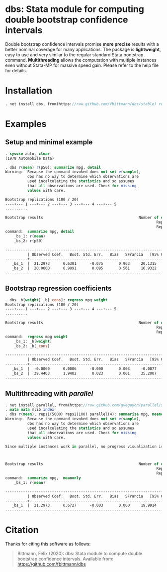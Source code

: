 dbs: Stata module for computing double bootstrap confidence intervals
=====================================================================
Double bootstrap confidence intervals promise **more precise** results with a better nominal coverage for many applications. The package is **lightweight**, easy to use
and very similar to the regular standard Stata bootstrap command. **Multithreading** allows the computation with multiple instances even without Stata-MP for massive
speed gain. Please refer to the help file for details.

Installation
============

``` stata
. net install dbs, from(https://raw.github.com/fbittmann/dbs/stable) replace
```

Examples
========

Setup and minimal example
-------------------------
``` stata
. sysuse auto, clear
(1978 Automobile Data)

. dbs r(mean) r(p50): summarize mpg, detail
Warning:  Because the command invoked does not set e(sample),
          dbs has no way to determine which observations are
          used incalculating the statistics and so assumes
          that all observations are used. Check for missing
          values with care.

Bootstrap replications (100 / 20)
----+--- 1 ---+--- 2 ---+--- 3 ---+--- 4 ---+--- 5
..........

Bootstrap results                                           Number of obs = 74
                                                                    Reps1 = 100
                                                                    Reps2 = 20
command:  summarize mpg, detail
    _bs_1: r(mean)
    _bs_2: r(p50)

---------------------------------------------------------------------------------
          | Observed Coef.   Boot. Std. Err.   Bias   SFrancia   [95% Conf. Interval]
----------+----------------------------------------------------------------------
   _bs_1  |  21.2973      0.6301      -0.075       0.963     20.1315     22.8198
   _bs_2  |  20.0000      0.9891       0.095       0.561     16.9322     22.4864
---------------------------------------------------------------------------------
```

Bootstrap regression coefficients
---------------------------------

``` stata
. dbs _b[weight] _b[_cons]: regress mpg weight
Bootstrap replications (100 / 20)
----+--- 1 ---+--- 2 ---+--- 3 ---+--- 4 ---+--- 5
..........

Bootstrap results                                           Number of obs = 74
                                                                    Reps1 = 100
                                                                    Reps2 = 20
command:  regress mpg weight
    _bs_1: _b[weight]
    _bs_2: _b[_cons]

---------------------------------------------------------------------------------
          | Observed Coef.   Boot. Std. Err.   Bias   SFrancia   [95% Conf. Interval]
----------+----------------------------------------------------------------------
   _bs_1  |  -0.0060      0.0006      -0.000       0.003     -0.0077     -0.0048
   _bs_2  |  39.4403      1.9402       0.023       0.001     35.2007     44.9857
---------------------------------------------------------------------------------
```

Multithreading with *parallel*
----------------------------

``` stata
. net install parallel, from(https://raw.github.com/gvegayon/parallel/stable/) replace
. mata mata mlib index
. dbs r(mean), reps1(5000) reps2(100) parallel(4): summarize mpg, meanonly
Warning:  Because the command invoked does not set e(sample),
          dbs has no way to determine which observations are
          used incalculating the statistics and so assumes
          that all observations are used. Check for missing
          values with care.

Since multiple instances work in parallel, no progress visualization is available.



Bootstrap results                                           Number of obs = 74
                                                                    Reps1 = 5000
                                                                    Reps2 = 100
command:  summarize mpg,  meanonly
    _bs_1: r(mean)

---------------------------------------------------------------------------------
          | Observed Coef.   Boot. Std. Err.   Bias   SFrancia   [95% Conf. Interval]
----------+----------------------------------------------------------------------
   _bs_1  |  21.2973      0.6727      -0.003       0.000     19.9914     22.7805
---------------------------------------------------------------------------------

```


Citation
============
Thanks for citing this software as follows:

> Bittmann, Felix (2020): dbs: Stata module to compute double bootstrap confidence intervals. Available from: https://github.com/fbittmann/dbs




